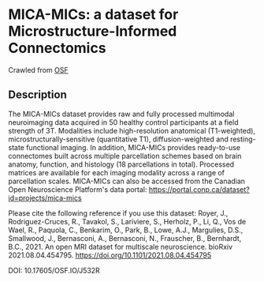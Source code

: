 # MICA-MICs: a dataset for Microstructure-Informed Connectomics

Crawled from [OSF](https://osf.io/j532r/)

## Description

The MICA-MICs dataset provides raw and fully processed multimodal neuroimaging data acquired in 50 healthy control participants at a field strength of 3T. Modalities include high-resolution anatomical (T1-weighted), microstructurally-sensitive (quantitative T1), diffusion-weighted and resting-state functional imaging. In addition, MICA-MICs provides ready-to-use connectomes built across multiple parcellation schemes based on brain anatomy, function, and histology (18 parcellations in total). Processed matrices are available for each imaging modality across a range of parcellation scales. MICA-MICs can also be accessed from the Canadian Open Neuroscience Platform's data portal: https://portal.conp.ca/dataset?id=projects/mica-mics 

Please cite the following reference if you use this dataset:
Royer, J., Rodriguez-Cruces, R., Tavakol, S., Lariviere, S., Herholz, P., Li, Q., Vos de Wael, R., Paquola, C., Benkarim, O., Park, B., Lowe, A.J., Margulies, D.S., Smallwood, J., Bernasconi, A., Bernasconi, N., Frauscher, B., Bernhardt, B.C., 2021. An open MRI dataset for multiscale neuroscience. bioRxiv 2021.08.04.454795. https://doi.org/10.1101/2021.08.04.454795

DOI: 10.17605/OSF.IO/J532R